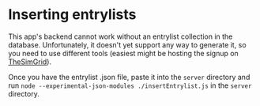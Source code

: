 # Inserting entrylists

This app's backend cannot work without an entrylist collection in the database.
Unfortunately, it doesn't yet support any way to generate it, so you need to use different tools (easiest might be hosting the signup on [TheSimGrid](https://thesimgrid.com/)).

Once you have the entrylist .json file, paste it into the `server` directory and run `node --experimental-json-modules ./insertEntrylist.js` in the `server` directory.
